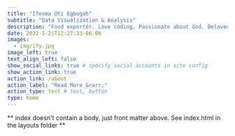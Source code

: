 ```yaml
---
title: "Ifeoma Oti Egbogah"
subtitle: "Data Visualization & Analysis"
description: "Food exporter. Love coding. Passionate about God. Beloved wife and proud mom."
date: 2022-5-21T12:27:33-06:00
images:
  - img/ify.jpg
image_left: true
text_align_left: false
show_social_links: true # specify social accounts in site config
show_action_link: true
action_link: /about
action_label: "Read More &rarr;"
action_type: text # text, button
type: home
---
```


** index doesn't contain a body, just front matter above.
See index.html in the layouts folder **
